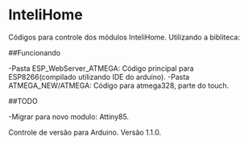 # InteliHome
Códigos para controle dos módulos InteliHome.
Utilizando a bibliteca:

##Funcionando

-Pasta ESP_WebServer_ATMEGA: Código principal para ESP8266(compilado utilizando IDE do arduino).
-Pasta ATMEGA_NEW/ATMEGA: Código para atmega328, parte do touch.

##TODO

-Migrar para novo modulo: Attiny85.

Controle de versão para Arduino.
Versão 1.1.0.
